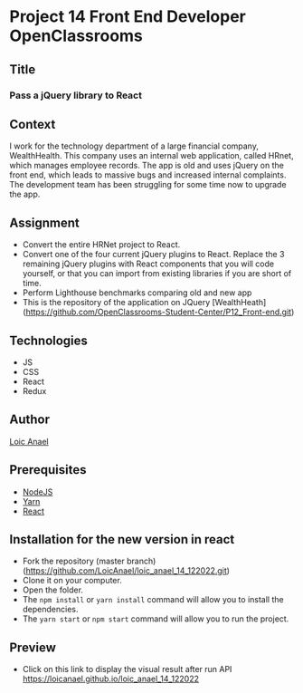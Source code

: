 # Project 14 Front End Developer OpenClassrooms

## Title

### Pass a jQuery library to React

## Context

I work for the technology department of a large financial company, WealthHealth.
This company uses an internal web application, called HRnet, which manages employee records. The app is old and uses jQuery on the front end, which leads to massive bugs and increased internal complaints. The development team has been struggling for some time now to upgrade the app.

## Assignment

- Convert the entire HRNet project to React.
- Convert one of the four current jQuery plugins to React. Replace the 3 remaining jQuery plugins with React components that you will code yourself, or that you can import from existing libraries if you are short of time.
- Perform Lighthouse benchmarks comparing old and new app
- This is the repository of the application on JQuery [WealthHeath] (https://github.com/OpenClassrooms-Student-Center/P12_Front-end.git)

## Technologies

- JS
- CSS
- React
- Redux

## Author

[Loic Anael](https://github.com/LoicAnael)

## Prerequisites

- [NodeJS](https://nodejs.org/en/)
- [Yarn](https://yarnpkg.com/)
- [React](https://reactjs.org/docs/getting-started.html)

## Installation for the new version in react

- Fork the repository (master branch)(https://github.com/LoicAnael/loic_anael_14_122022.git)
- Clone it on your computer.
- Open the folder.
- The `npm install` or `yarn install` command will allow you to install the dependencies.
- The `yarn start` or `npm start` command will allow you to run the project.

## Preview

- Click on this link to display the visual result after run API https://loicanael.github.io/loic_anael_14_122022
